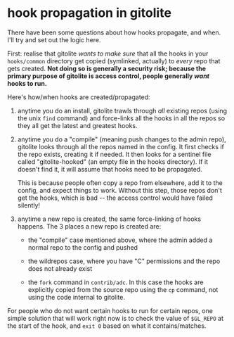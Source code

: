 # hook propagation in gitolite

There have been some questions about how hooks propagate, and when.  I'll try
and set out the logic here.

First: realise that gitolite *wants to make sure* that all the hooks in your
`hooks/common` directory get copied (symlinked, actually) to *every* repo that
gets created.  **Not doing so is generally a security risk; because the
primary purpose of gitolite is access control, people generally *want* hooks
to run.**

Here's how/when hooks are created/propagated:

1.  anytime you do an install, gitolite trawls through *all* existing repos
    (using the unix `find` command) and force-links all the hooks in all the
    repos so they all get the latest and greatest hooks.

2.  anytime you do a "compile" (meaning push changes to the admin repo),
    gitolite looks through all the repos named in the config.  It first checks
    if the repo exists, creating it if needed.  It then looks for a sentinel
    file called "gitolite-hooked" (an empty file in the hooks directory).  If
    it doesn't find it, it will assume that hooks need to be propagated.

    This is because people often copy a repo from elsewhere, add it to the
    config, and expect things to work.  Without this step, those repos don't
    get the hooks, which is bad -- the access control would have failed
    silently!

3.  anytime a new repo is created, the same force-linking of hooks happens.
    The 3 places a new repo is created are:

      * the "compile" case mentioned above, where the admin added a normal
        repo to the config and pushed

      * the wildrepos case, where you have "C" permissions and the repo does
        not already exist

      * the `fork` command in `contrib/adc`.  In this case the hooks are
        explicitly copied from the source repo using the `cp` command, not
        using the code internal to gitolite.

For people who do not want certain hooks to run for certain repos, one simple
solution that will work right now is to check the value of `$GL_REPO` at the
start of the hook, and `exit 0` based on what it contains/matches.
